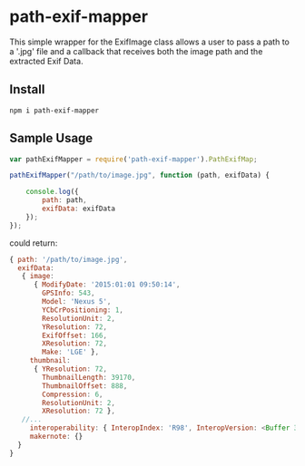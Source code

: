 # path-exif-mapper

This simple wrapper for the ExifImage class allows a user to pass a path to a '.jpg' file and a callback that receives both the image path and the extracted Exif Data.

## Install

`npm i path-exif-mapper`

## Sample Usage

```javascript
var pathExifMapper = require('path-exif-mapper').PathExifMap;

pathExifMapper("/path/to/image.jpg", function (path, exifData) {

    console.log({
        path: path,
        exifData: exifData
    });
});
```
could return:

```javascript
{ path: '/path/to/image.jpg',
  exifData: 
   { image: 
      { ModifyDate: '2015:01:01 09:50:14',
        GPSInfo: 543,
        Model: 'Nexus 5',
        YCbCrPositioning: 1,
        ResolutionUnit: 2,
        YResolution: 72,
        ExifOffset: 166,
        XResolution: 72,
        Make: 'LGE' },
     thumbnail: 
      { YResolution: 72,
        ThumbnailLength: 39170,
        ThumbnailOffset: 888,
        Compression: 6,
        ResolutionUnit: 2,
        XResolution: 72 },
   //...
     interoperability: { InteropIndex: 'R98', InteropVersion: <Buffer 30 31 30 30> },
     makernote: {} 
  } 
}
```
